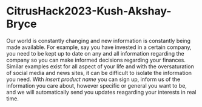 # CitrusHack2023-Kush-Akshay-Bryce

Our world is constantly changing and new information is constantly being made available. For example, say you have invested in a certain company, you need to be kept up to date on any and all information regarding the company so you can make informed decisions regarding your finances. Similar examples exist for all aspect of your life and with the oversaturation of social media and news sites, it can be difficult to isolate the information you need. With *insert product name* you can sign up, inform us of the information you care about, however specific or general you want to be, and we will automatically send you updates reagarding your interests in real time.
